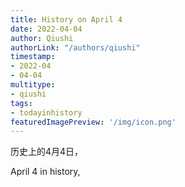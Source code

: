 ```yaml
---
title: History on April 4
date: 2022-04-04
author: Qiushi 
authorLink: "/authors/qiushi"
timestamp: 
- 2022-04
- 04-04
multitype: 
- qiushi
tags: 
- todayinhistory
featuredImagePreview: '/img/icon.png'
---
```









历史上的4月4日，

April 4 in history, 

<!--more-->

